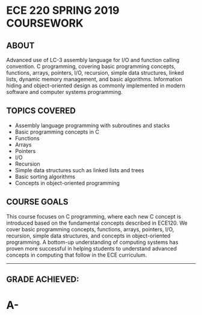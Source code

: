 # ECE 220 SPRING 2019 COURSEWORK
## ABOUT
Advanced use of LC-3 assembly language for I/O and function calling convention. C programming, covering basic programming concepts, functions, arrays, pointers, I/O, recursion, simple data structures, linked lists, dynamic memory management, and basic algorithms. Information hiding and object-oriented design as commonly implemented in modern software and computer systems programming.

## TOPICS COVERED
- Assembly language programming with subroutines and stacks
- Basic programming concepts in C  
- Functions  
- Arrays  
- Pointers  
- I/O  
- Recursion  
- Simple data structures such as linked lists and trees  
- Basic sorting algorithms  
- Concepts in object-oriented programming  

## COURSE GOALS
This course focuses on C programming, where each new C concept is introduced based on the fundamental concepts described in ECE120. We cover basic programming concepts, functions, arrays, pointers, I/O, recursion, simple data structures, and concepts in object-oriented programming. A bottom-up understanding of computing systems has proven more successful in helping students to understand advanced concepts in computing that follow in the ECE curriculum.

***

## GRADE ACHIEVED:
# A-
